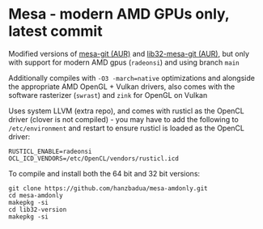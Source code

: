 # Mesa - modern AMD GPUs only, latest commit

Modified versions of [mesa-git (AUR)](https://aur.archlinux.org/packages/mesa-git) and [lib32-mesa-git (AUR)](https://aur.archlinux.org/packages/lib32-mesa-git), but only with support for modern AMD gpus (`radeonsi`) and using branch `main`

Additionally compiles with `-O3 -march=native` optimizations and alongside the appropriate AMD OpenGL + Vulkan drivers, also comes with the software rasterizer (`swrast`) and `zink` for OpenGL on Vulkan

Uses system LLVM (extra repo), and comes with rusticl as the OpenCL driver (clover is not compiled) - you may have to add the following to `/etc/environment` and restart to ensure rusticl is loaded as the OpenCL driver:
```
RUSTICL_ENABLE=radeonsi
OCL_ICD_VENDORS=/etc/OpenCL/vendors/rusticl.icd
```

To compile and install both the 64 bit and 32 bit versions:
```
git clone https://github.com/hanzbadua/mesa-amdonly.git
cd mesa-amdonly
makepkg -si
cd lib32-version
makepkg -si
```

